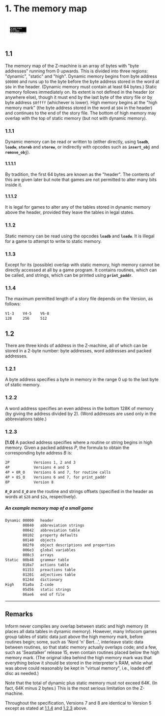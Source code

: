 # 1. The memory map

![](./images/icon01.gif)

## 1.1

The memory map of the Z-machine is an array of bytes with "byte addresses" running from 0 upwards. This is divided into three regions: "dynamic", "static" and "high". Dynamic memory begins from byte address `$00000` and runs up to the byte before the byte address stored in the word at `$0e` in the header. (Dynamic memory must contain at least 64 bytes.) Static memory follows immediately on. Its extent is not defined in the header (or anywhere else), though it must end by the last byte of the story file or by byte address `$0ffff` (whichever is lower). High memory begins at the "high memory mark" (the byte address stored in the word at `$04` in the header) and continues to the end of the story file. The bottom of high memory may overlap with the top of static memory (but not with dynamic memory).

### 1.1.1

Dynamic memory can be read or written to (either directly, using **`loadb`**, **`loadw`**, **`storeb`** and **`storew`**, or indirectly with opcodes such as **`insert_obj`** and **`remove_obj`**).

#### 1.1.1.1

By tradition, the first 64 bytes are known as the "header". The contents of this are given later but note that games are not permitted to alter many bits inside it.

#### 1.1.1.2

It is legal for games to alter any of the tables stored in dynamic memory above the header, provided they leave the tables in legal states.

### 1.1.2

Static memory can be read using the opcodes **`loadb`** and **`loadw`**. It is illegal for a game to attempt to write to static memory.

### 1.1.3
Except for its (possible) overlap with static memory, high memory cannot be directly accessed at all by a game program. It contains routines, which can be called, and strings, which can be printed using **`print_paddr`**.

### 1.1.4

The maximum permitted length of a story file depends on the Version, as follows:

    V1-3    V4-5    V6-8
    128     256     512

## 1.2

There are three kinds of address in the Z-machine, all of which can be stored in a 2-byte number: byte addresses, word addresses and packed addresses.

### 1.2.1

A byte address specifies a byte in memory in the range 0 up to the last byte of static memory.

### 1.2.2

A word address specifies an even address in the bottom 128K of memory (by giving the address divided by 2). (Word addresses are used only in the abbreviations table.)

### 1.2.3

**[1.0]** A packed address specifies where a routine or string begins in high memory. Given a packed address _P_, the formula to obtain the corresponding byte address _B_ is:
```
2P           Versions 1, 2 and 3
4P           Versions 4 and 5
4P + 8R_O    Versions 6 and 7, for routine calls
4P + 8S_O    Versions 6 and 7, for print_paddr
8P           Version 8
```

_**`R_O`**_ and _**`S_O`**_ are the routine and strings offsets (specified in the header as words at `$28` and `$2a`, respectively).

##### An example memory map of a small game

```
Dynamic	00000   header
        00040   abbreviation strings
        00042   abbreviation table
        00102   property defaults
        00140   objects
        002f0   object descriptions and properties
        006e3   global variables
        008c3   arrays
Static	00b48   grammar table
        010a7   actions table
        01153   preactions table
        01201   adjectives table
        0124d   dictionary
High	01a0a   Z-code
        05d56   static strings
        06ae6   end of file
```

----

## Remarks

Inform never compiles any overlap between static and high memory (it places all data tables in dynamic memory). However, many Infocom games group tables of static data just above the high memory mark, before routines begin; some, such as 'Nord 'n' Bert...', interleave static data between routines, so that static memory actually overlaps code; and a few, such as 'Seastalker' release 15, even contain routines placed below the high memory mark. (The original idea behind the high memory mark was that everything below it should be stored in the interpreter's RAM, while what was above could reasonably be kept in "virtual memory", i.e., loaded off disc as needed.)

Note that the total of dynamic plus static memory must not exceed 64K. (In fact, 64K minus 2 bytes.) This is the most serious limitation on the Z-machine.

Throughout the specification, Versions 7 and 8 are identical to Version 5 except as stated at [1.1.4](#114) and [1.2.3](#123) above.

